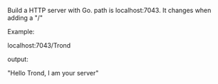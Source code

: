 Build a HTTP server with Go. path is localhost:7043. It changes when adding a "/"

Example: 

localhost:7043/Trond

output: 

"Hello Trond, I am your server"